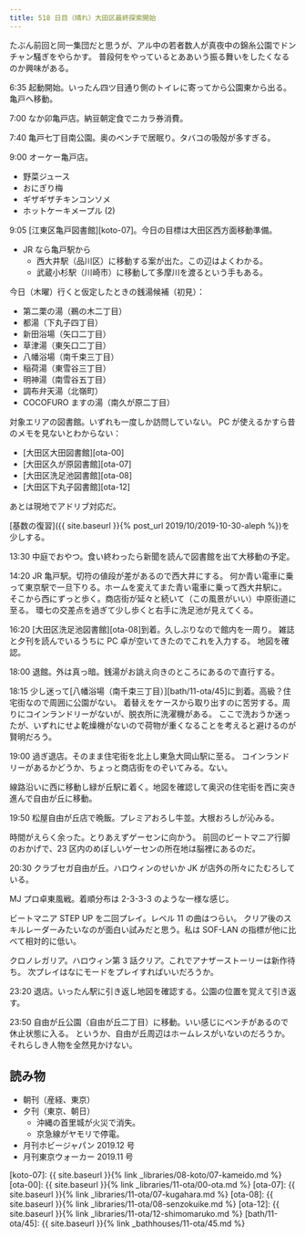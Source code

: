 ```yaml
---
title: 518 日目（晴れ）大田区最終探索開始
---
```


たぶん前回と同一集団だと思うが、アル中の若者数人が真夜中の錦糸公園でドンチャン騒ぎをやらかす。
普段何をやっているとああいう振る舞いをしたくなるのか興味がある。

6:35 起動開始。いったん四ツ目通り側のトイレに寄ってから公園東から出る。
亀戸へ移動。

7:00 なか卯亀戸店。納豆朝定食でニカラ券消費。

7:40 亀戸七丁目南公園。奥のベンチで居眠り。タバコの吸殻が多すぎる。

9:00 オーケー亀戸店。

* 野菜ジュース
* おにぎり梅
* ギザギザチキンコンソメ
* ホットケーキメープル (2)

9:05 [江東区亀戸図書館][koto-07]。今日の目標は大田区西方面移動準備。

* JR なら亀戸駅から
  * 西大井駅（品川区）に移動する案が出た。この辺はよくわかる。
  * 武蔵小杉駅（川崎市）に移動して多摩川を渡るという手もある。

今日（木曜）行くと仮定したときの銭湯候補（初見）：

* 第二栗の湯（鵜の木二丁目）
* 都湯（下丸子四丁目）
* 新田浴場（矢口二丁目）
* 草津湯（東矢口二丁目）
* 八幡浴場（南千束三丁目）
* 稲荷湯（東雪谷三丁目）
* 明神湯（南雪谷五丁目）
* 調布弁天湯（北嶺町）
* COCOFURO ますの湯（南久が原二丁目）

対象エリアの図書館。いずれも一度しか訪問していない。
PC が使えるかすら昔のメモを見ないとわからない：

* [大田区大田図書館][ota-00]
* [大田区久が原図書館][ota-07]
* [大田区洗足池図書館][ota-08]
* [大田区下丸子図書館][ota-12]

あとは現地でアドリブ対応だ。

[基数の復習]({{ site.baseurl }}{% post_url 2019/10/2019-10-30-aleph %})を少しする。

13:30 中庭でおやつ。食い終わったら新聞を読んで図書館を出て大移動の予定。

14:20 JR 亀戸駅。切符の値段が差があるので西大井にする。
何か青い電車に乗って東京駅で一旦下りる。ホームを変えてまた青い電車に乗って西大井駅に。
そこから西にずっと歩く。商店街が延々と続いて（この風景がいい）中原街道に至る。
環七の交差点を過ぎて少し歩くと右手に洗足池が見えてくる。

16:20 [大田区洗足池図書館][ota-08]到着。久しぶりなので館内を一周り。
雑誌と夕刊を読んでいるうちに PC 卓が空いてきたのでこれを入力する。
地図を確認。

18:00 退館。外は真っ暗。銭湯がお誂え向きのところにあるので直行する。

18:15 少し迷って[八幡浴場（南千束三丁目）][bath/11-ota/45]に到着。高級？住宅街なので周囲に公園がない。
着替えをケースから取り出すのに苦労する。周りにコインランドリーがないが、脱衣所に洗濯機がある。
ここで洗おうか迷ったが、いずれにせよ乾燥機がないので荷物が重くなることを考えると避けるのが賢明だろう。

19:00 過ぎ退店。そのまま住宅街を北上し東急大岡山駅に至る。
コインランドリーがあるかどうか、ちょっと商店街をのぞいてみる。ない。

線路沿いに西に移動し緑が丘駅に着く。地図を確認して奥沢の住宅街を西に突き進んで自由が丘に移動。

19:50 松屋自由が丘店で晩飯。プレミアおろし牛並。大根おろしが沁みる。

時間がえらく余った。とりあえずゲーセンに向かう。
前回のビートマニア行脚のおかげで、23 区内のめぼしいゲーセンの所在地は脳裡にあるのだ。

20:30 クラブセガ自由が丘。ハロウィンのせいか JK が店外の所々にたむろしている。

MJ プロ卓東風戦。着順分布は 2-3-3-3 のような一様な感じ。

ビートマニア STEP UP を二回プレイ。レベル 11 の曲はつらい。
クリア後のスキルレーダーみたいなのが面白い試みだと思う。私は SOF-LAN の指標が他に比べて相対的に低い。

クロノレガリア。ハロウィン第 3 話クリア。これでアナザーストーリーは新作待ち。
次プレイはなにモードをプレイすればいいだろうか。

23:20 退店。いったん駅に引き返し地図を確認する。公園の位置を覚えて引き返す。

23:50 自由が丘公園（自由が丘二丁目）に移動。いい感じにベンチがあるので休止状態に入る。
というか、自由が丘周辺はホームレスがいないのだろうか。それらしき人物を全然見かけない。

## 読み物

* 朝刊（産経、東京）
* 夕刊（東京、朝日）
  * 沖縄の首里城が火災で消失。
  * 京急線がヤモリで停電。
* 月刊ホビージャパン 2019.12 号
* 月刊東京ウォーカー 2019.11 号

[koto-07]: {{ site.baseurl }}{% link _libraries/08-koto/07-kameido.md %}
[ota-00]: {{ site.baseurl }}{% link _libraries/11-ota/00-ota.md %}
[ota-07]: {{ site.baseurl }}{% link _libraries/11-ota/07-kugahara.md %}
[ota-08]: {{ site.baseurl }}{% link _libraries/11-ota/08-senzokuike.md %}
[ota-12]: {{ site.baseurl }}{% link _libraries/11-ota/12-shimomaruko.md %}
[bath/11-ota/45]: {{ site.baseurl }}{% link _bathhouses/11-ota/45.md %}

